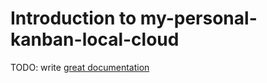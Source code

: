 # Introduction to my-personal-kanban-local-cloud

TODO: write [great documentation](http://jacobian.org/writing/great-documentation/what-to-write/)
